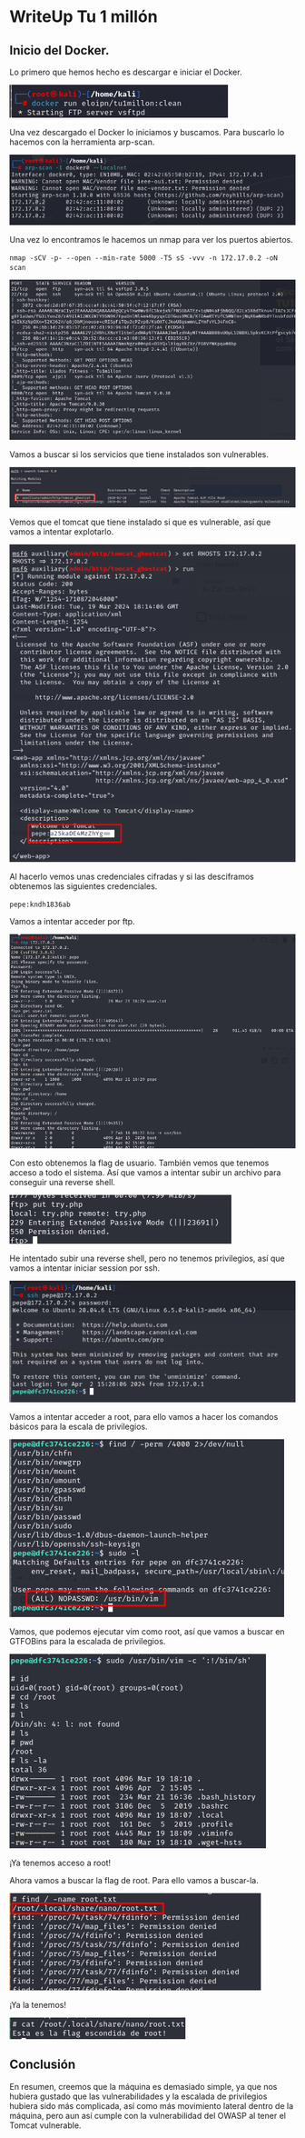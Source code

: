 # WriteUp Tu 1 millón

## Inicio del Docker.

Lo primero que hemos hecho es descargar e iniciar el Docker.

![](/Assets/grupo5/tu1millon/iniciomaquina.png)

Una vez descargado el Docker lo iniciamos y buscamos. Para buscarlo lo hacemos con la herramienta arp-scan.

![](/Assets/grupo5/tu1millon/arp-scan.png)

Una vez lo encontramos le hacemos un nmap para ver los puertos abiertos.

``nmap -sCV -p- --open --min-rate 5000 -T5 sS -vvv -n 172.17.0.2 -oN scan``

![](/Assets/grupo5/tu1millon/scan.png)

Vamos a buscar si los servicios que tiene instalados son vulnerables.

![](image-1.png)

Vemos que el tomcat que tiene instalado si que es vulnerable, así que vamos a intentar explotarlo.

![](image-2.png)

Al hacerlo vemos unas credenciales cifradas y si las desciframos obtenemos las siguientes credenciales.

``pepe:kndh1836ab``

Vamos a intentar acceder por ftp.

![](image-3.png)

Con esto obtenemos la flag de usuario. También vemos que tenemos acceso a todo el sistema. Así que vamos a intentar subir un archivo para conseguir una reverse shell.

![](image-4.png)

He intentado subir una reverse shell, pero no tenemos privilegios, así que vamos a intentar iniciar session por ssh.

![](image-5.png)

Vamos a intentar acceder a root, para ello vamos a hacer los comandos básicos para la escala de privilegios.

![](image-6.png)

Vamos, que podemos ejecutar vim como root, así que vamos a buscar en GTFOBins para la escalada de privilegios.


![](image-7.png)

¡Ya tenemos acceso a root!

Ahora vamos a buscar la flag de root. Para ello vamos a buscar-la.

![](image-8.png)

¡Ya la tenemos!

![](image-9.png)


## Conclusión

En resumen, creemos que la máquina es demasiado simple, ya que nos hubiera gustado que las vulnerabilidades y la escalada de privilegios hubiera sido más complicada, así como más movimiento lateral dentro de la máquina, pero aun así cumple con la vulnerabilidad del OWASP al tener el Tomcat vulnerable.

